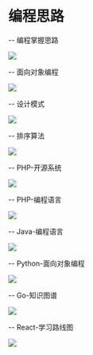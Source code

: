# 编程思路

-- 编程掌握思路

![](../.gitbook/assets/bian-cheng-zhang-wo-si-lu.jpeg)

-- 面向对象编程

![](../.gitbook/assets/mian-xiang-dui-xiang-bian-cheng.jpeg)

-- 设计模式

![](../.gitbook/assets/she-ji-mo-shi.jpeg)

-- 排序算法

![](../.gitbook/assets/pai-xu-suan-fa.jpeg)

-- PHP-开源系统

![](../.gitbook/assets/php-kai-yuan-xi-tong.jpeg)

-- PHP-编程语言

![](../.gitbook/assets/php-bian-cheng-yu-yan.jpeg)

-- Java-编程语言

![](../.gitbook/assets/java-bian-cheng-yu-yan.jpeg)

-- Python-面向对象编程

![](../.gitbook/assets/python-mian-xiang-dui-xiang-bian-cheng.jpeg)

-- Go-知识图谱

![](../.gitbook/assets/go-zhi-shi-tu-pu.png)

-- React-学习路线图

![](../.gitbook/assets/react-xue-xi-lu-xian-tu.png)

